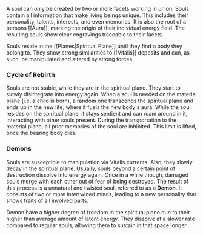 A soul can only be created by two or more facets working in union. Souls contain all information that make living beings unique. This includes their personality, talents, interests, and even memories. It is also the root of a persons [[Aura]], marking the origin of their individual energy field. The resulting souls show clear engravings traceable to their facets.

Souls reside in the [[Planes|Spiritual Plane]] until they find a body they belong to. They show strong similarities to [[Vitalis]] deposits and can, as such, be manipulated and altered by strong forces.
### Cycle of Rebirth
Souls are not stable, while they are in the spiritual plane. They start to slowly disintegrate into energy again. When a soul is needed on the material plane (i.e. a child is born), a random one transcends the spiritual plane and ends up in the new life, where it fuels the new body's aura. While the soul resides on the spiritual plane, it stays sentient and can roam around in it, interacting with other souls present. During the transportation to the material plane, all prior memories of the soul are inhibited. This limit is lifted, once the bearing body dies.
### Demons
Souls are susceptible to manipulation via Vitalis currents. Also, they slowly decay in the spiritual plane. Usually, souls beyond a certain point of destruction dissolve into energy again. Once in a while though, damaged souls merge with each other out of fear of being destroyed.  The result of this process is a unnatural and twisted soul, referred to as a **Demon**. It consists of two or more intertwined minds, leading to a new personality that shows traits of all involved parts. 

Demon have a higher degree of freedom in the spiritual plane due to their higher than average amount of latent energy. They dissolve at a slower rate compared to regular souls, allowing them to sustain in that space longer. 